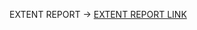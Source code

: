 EXTENT REPORT  -> [EXTENT REPORT LINK](file:///D:/ECLIPSE/sampleproject/test-output/extentreport.html#!)
